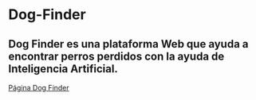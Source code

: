 # Dog-Finder
## Dog Finder es una plataforma Web que ayuda a encontrar perros perdidos con la ayuda de Inteligencia Artificial.
[Página Dog Finder](https://dogfinder.com.mx/)
